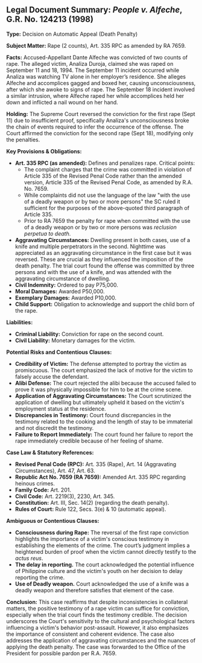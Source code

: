 ## Legal Document Summary: *People v. Alfeche*, G.R. No. 124213 (1998)

**Type:** Decision on Automatic Appeal (Death Penalty)

**Subject Matter:** Rape (2 counts), Art. 335 RPC as amended by RA 7659.

**Facts:** Accused-Appellant Dante Alfeche was convicted of two counts of rape. The alleged victim, Analiza Duroja, claimed she was raped on September 11 and 18, 1994. The September 11 incident occurred while Analiza was watching TV alone in her employer’s residence. She alleges Alfeche and accomplices gagged and boxed her, causing unconsciousness, after which she awoke to signs of rape. The September 18 incident involved a similar intrusion, where Alfeche raped her while accomplices held her down and inflicted a nail wound on her hand.

**Holding:** The Supreme Court reversed the conviction for the first rape (Sept 11) due to insufficient proof, specifically Analiza's unconsciousness broke the chain of events required to infer the occurrence of the offense. The Court affirmed the conviction for the second rape (Sept 18), modifying only the penalties.

**Key Provisions & Obligations:**

*   **Art. 335 RPC (as amended):** Defines and penalizes rape. Critical points:
    *   The complaint charges that the crime was committed in violation of Article 335 of the Revised Penal Code rather than the amended version, Article 335 of the Revised Penal Code, as amended by R.A. No. 7659.
    *   While complaints did not use the language of the law "with the use of a deadly weapon or by two or more persons" the SC ruled it sufficient for the purposes of the above-quoted third paragraph of Article 335.
    *   Prior to RA 7659 the penalty for rape when committed with the use of a deadly weapon or by two or more persons was *reclusion perpetua to death*.
*   **Aggravating Circumstances:** Dwelling present in both cases, use of a knife and multiple perpetrators in the second. Nighttime was appreciated as an aggravating circumstance in the first case but it was reversed. These are crucial as they influenced the imposition of the death penalty. The trial court found the offense was committed by three persons and with the use of a knife, and was attended with the aggravating circumstance of dwelling.
*   **Civil Indemnity:** Ordered to pay P75,000.
*   **Moral Damages:** Awarded P50,000.
*   **Exemplary Damages:** Awarded P10,000.
*   **Child Support:** Obligation to acknowledge and support the child born of the rape.

**Liabilities:**

*   **Criminal Liability:** Conviction for rape on the second count.
*   **Civil Liability:** Monetary damages for the victim.

**Potential Risks and Contentious Clauses:**

*   **Credibility of Victim:**  The defense attempted to portray the victim as promiscuous. The court emphasized the lack of motive for the victim to falsely accuse the defendant.
*   **Alibi Defense:** The court rejected the alibi because the accused failed to prove it was physically impossible for him to be at the crime scene.
*   **Application of Aggravating Circumstances:** The Court scrutinized the application of dwelling but ultimately upheld it based on the victim's employment status at the residence.
*   **Discrepancies in Testimony:** Court found discrepancies in the testimony related to the cooking and the length of stay to be immaterial and not discredit the testimony.
*   **Failure to Report Immediately:** The court found her failure to report the rape immediately credible because of her feeling of shame.

**Case Law & Statutory References:**

*   **Revised Penal Code (RPC):** Art. 335 (Rape), Art. 14 (Aggravating Circumstances), Art. 47, Art. 63.
*   **Republic Act No. 7659 (RA 7659):** Amended Art. 335 RPC regarding heinous crimes.
*   **Family Code:** Art. 201.
*   **Civil Code:** Art. 2219(3), 2230, Art. 345.
*   **Constitution:** Art. III, Sec. 14(2) (regarding the death penalty).
*   **Rules of Court:** Rule 122, Secs. 3(e) & 10 (automatic appeal).

**Ambiguous or Contentious Clauses:**

*   **Consciousness during Rape:** The reversal of the first rape conviction highlights the importance of a victim's conscious testimony in establishing the elements of the crime. The court’s judgment implies a heightened burden of proof when the victim cannot directly testify to the *actus reus*.
*   **The delay in reporting.** The court acknowledged the potential influence of Philippine culture and the victim's youth on her decision to delay reporting the crime.
*   **Use of Deadly weapon.** Court acknowledged the use of a knife was a deadly weapon and therefore satisfies that element of the case.

**Conclusion:** This case reaffirms that despite inconsistencies in collateral matters, the positive testimony of a rape victim can suffice for conviction, especially when the trial court finds the testimony credible.  The decision underscores the Court's sensitivity to the cultural and psychological factors influencing a victim's behavior post-assault. However, it also emphasizes the importance of consistent and coherent evidence. The case also addresses the application of aggravating circumstances and the nuances of applying the death penalty. The case was forwarded to the Office of the President for possible pardon per R.A. 7659.
